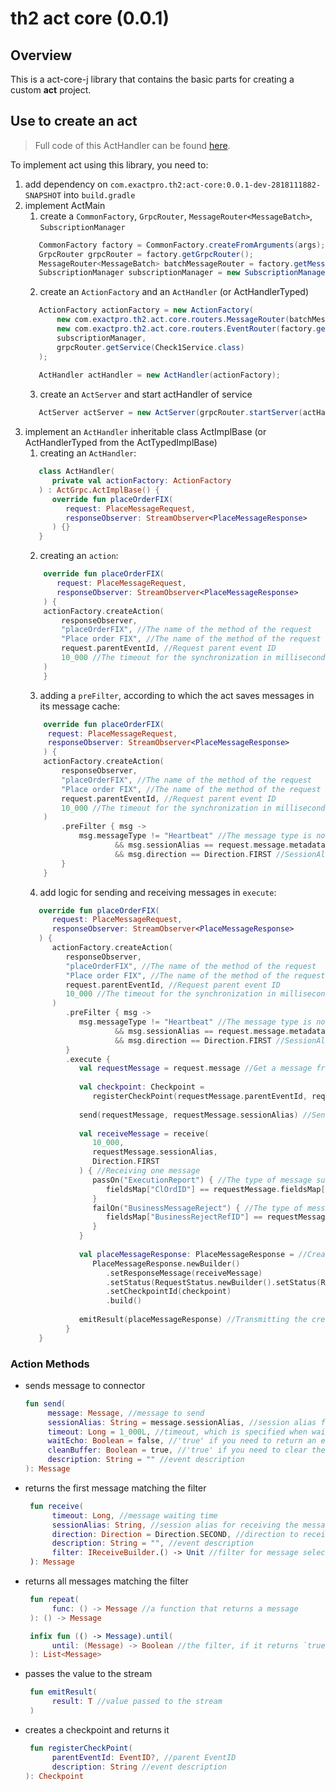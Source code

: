 # th2 act core (0.0.1)

## Overview

This is a act-core-j library that contains the basic parts for creating a custom **act** project.

## Use to create an act

>Full code of this ActHandler can be found [here](https://github.com/th2-net/th2-act-template-j/tree/act-typed).

To implement act using this library, you need to:

1. add dependency on `com.exactpro.th2:act-core:0.0.1-dev-2818111882-SNAPSHOT` into `build.gradle`
2. implement ActMain
    1. create a `CommonFactory`, `GrpcRouter`, `MessageRouter<MessageBatch>`, `SubscriptionManager`
   ```java
      CommonFactory factory = CommonFactory.createFromArguments(args);
      GrpcRouter grpcRouter = factory.getGrpcRouter();
      MessageRouter<MessageBatch> batchMessageRouter = factory.getMessageRouterParsedBatch();
      SubscriptionManager subscriptionManager = new SubscriptionManager();
   ```
   2. create an `ActionFactory` and an `ActHandler` (or ActHandlerTyped)
   ```java
      ActionFactory actionFactory = new ActionFactory(
          new com.exactpro.th2.act.core.routers.MessageRouter(batchMessageRouter),
          new com.exactpro.th2.act.core.routers.EventRouter(factory.getEventBatchRouter()),
          subscriptionManager,
          grpcRouter.getService(Check1Service.class)
      );
      
      ActHandler actHandler = new ActHandler(actionFactory);
   ```
   3. create an `ActServer` and start actHandler of service
   ```java
      ActServer actServer = new ActServer(grpcRouter.startServer(actHandler));
   ```
3. implement an `ActHandler` inheritable class ActImplBase (or ActHandlerTyped from the ActTypedImplBase)
   1. creating an `ActHandler`:
   ```kotlin
      class ActHandler(
         private val actionFactory: ActionFactory
      ) : ActGrpc.ActImplBase() {
         override fun placeOrderFIX(
            request: PlaceMessageRequest,
            responseObserver: StreamObserver<PlaceMessageResponse>
         ) {}
      }
   ```
   2. creating an `action`:
   ```kotlin
       override fun placeOrderFIX(
          request: PlaceMessageRequest,
          responseObserver: StreamObserver<PlaceMessageResponse>
       ) {
       actionFactory.createAction(
           responseObserver,
           "placeOrderFIX", //The name of the method of the request
           "Place order FIX", //The name of the method of the request
           request.parentEventId, //Request parent event ID
           10_000 //The timeout for the synchronization in milliseconds
       )
       }
   ``` 
   3. adding a `preFilter`, according to which the act saves messages in its message cache:
   ```kotlin
       override fun placeOrderFIX(
        request: PlaceMessageRequest,
        responseObserver: StreamObserver<PlaceMessageResponse>
       ) {
       actionFactory.createAction(
           responseObserver,
           "placeOrderFIX", //The name of the method of the request
           "Place order FIX", //The name of the method of the request
           request.parentEventId, //Request parent event ID
           10_000 //The timeout for the synchronization in milliseconds
       )
           .preFilter { msg -> 
               msg.messageType != "Heartbeat" //The message type is not 'Heartbeat'
                       && msg.sessionAlias == request.message.metadata.id.connectionId.sessionAlias //SessionAlias matches the sessionAlias of the message you are looking for
                       && msg.direction == Direction.FIRST //SessionAlias matches the sessionAlias of the message you are looking for
           }
       }
   ``` 
   4. add logic for sending and receiving messages in `execute`:
   ```kotlin
      override fun placeOrderFIX(
         request: PlaceMessageRequest,
         responseObserver: StreamObserver<PlaceMessageResponse>
      ) {
         actionFactory.createAction(
            responseObserver,
            "placeOrderFIX", //The name of the method of the request
            "Place order FIX", //The name of the method of the request
            request.parentEventId, //Request parent event ID
            10_000 //The timeout for the synchronization in milliseconds
         )
            .preFilter { msg ->
               msg.messageType != "Heartbeat" //The message type is not 'Heartbeat'
                       && msg.sessionAlias == request.message.metadata.id.connectionId.sessionAlias //SessionAlias matches the sessionAlias of the message you are looking for
                       && msg.direction == Direction.FIRST //SessionAlias matches the sessionAlias of the message you are looking for
            }
            .execute {
               val requestMessage = request.message //Get a message from a request
      
               val checkpoint: Checkpoint =
                  registerCheckPoint(requestMessage.parentEventId, request.description) //Checkpoint registration
      
               send(requestMessage, requestMessage.sessionAlias) //Send message
      
               val receiveMessage = receive(
                  10_000,
                  requestMessage.sessionAlias,
                  Direction.FIRST
               ) { //Receiving one message
                  passOn("ExecutionReport") { //The type of message success ExecutionReport
                     fieldsMap["ClOrdID"] == requestMessage.fieldsMap["ClOrdID"] //ClOrdID of response message should be equal to this field in request message
                  }
                  failOn("BusinessMessageReject") { //The type of message success ExecutionReport
                     fieldsMap["BusinessRejectRefID"] == requestMessage.fieldsMap["ClOrdID"] //ClOrdID of response message should be equal to this field in request message
                  }
               }
      
               val placeMessageResponse: PlaceMessageResponse = //Create PlaceMessageResponse object
                  PlaceMessageResponse.newBuilder()
                     .setResponseMessage(receiveMessage)
                     .setStatus(RequestStatus.newBuilder().setStatus(RequestStatus.Status.SUCCESS))
                     .setCheckpointId(checkpoint)
                     .build()
      
               emitResult(placeMessageResponse) //Transmitting the created placeMessageResponse StreamObserver
            }
      }
   ```
   
### Action Methods
- sends message to connector
   ```kotlin
   fun send(
        message: Message, //message to send
        sessionAlias: String = message.sessionAlias, //session alias for sending a message
        timeout: Long = 1_000L, //timeout, which is specified when waiting for an echo message
        waitEcho: Boolean = false, //'true' if you need to return an echo message
        cleanBuffer: Boolean = true, //'true' if you need to clear the message cache
        description: String = "" //event description
   ): Message
   ```
- returns the first message matching the filter
  ```kotlin
   fun receive(
        timeout: Long, //message waiting time
        sessionAlias: String, //session alias for receiving the message
        direction: Direction = Direction.SECOND, //direction to receive the message
        description: String = "", //event description
        filter: IReceiveBuilder.() -> Unit //filter for message selection
   ): Message
   ```
- returns all messages matching the filter
  ```kotlin
   fun repeat(
        func: () -> Message //a function that returns a message
   ): () -> Message 
  
   infix fun (() -> Message).until(
        until: (Message) -> Boolean //the filter, if it returns `true`, the function repeats
   ): List<Message>
   ```
- passes the value to the stream
  ```kotlin
   fun emitResult(
        result: T //value passed to the stream
   )
   ```
- creates a checkpoint and returns it
  ```kotlin
   fun registerCheckPoint(
        parentEventId: EventID?, //parent EventID
        description: String //event description
  ): Checkpoint
   ```